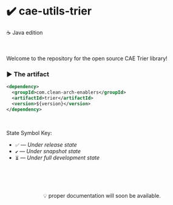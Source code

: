 # ✔️ cae-utils-trier
☕ Java edition

<br>

Welcome to the repository for the open source CAE Trier library!

### ▶️ The artifact
```xml
<dependency>
  <groupId>com.clean-arch-enablers</groupId>
  <artifactId>trier</artifactId>
  <version>${version}</version>
</dependency>
```

<br>

State Symbol Key:

- ``✅`` — _Under release state_
- ``✔️`` — _Under snapshot state_
- ``⏳`` — _Under full development state_

<br>
<br>
<br>

<p align="center">
 💡 proper documentation will soon be available.
</p>

<br>
<br>
<br>

